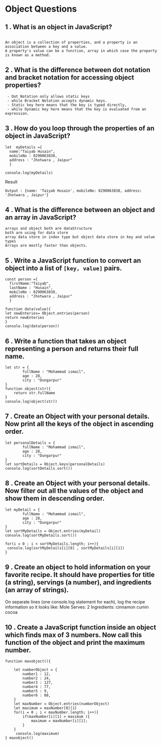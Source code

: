 # Object Questions 

## 1 . What is an object in JavaScript?
```

An object is a collection of properties, and a property is an association between a key and a value. 
A property's value can be a function, array in which case the property is known as a method. 
```
 ## 2 . What is the difference between dot notation and bracket notation for accessing object properties?
```
 - Dot Notation only allows static keys 
 - while Bracket Notation accepts dynamic keys. 
 - Static key here means that the key is typed directly, 
 - while Dynamic key here means that the key is evaluated from an expression.
```
## 3 . How do you loop through the properties of an object in JavaScript?
```
let  myDetails ={
  name:"Taiyab Husain",
  mobileNo : 8290063838, 
  address : "Jhotwara , Jaipur"
  }

console.log(myDetails)
```
Result
```
Output : {name: 'Taiyab Husain', mobileNo: 8290063838, address: 'Jhotwara , Jaipur'}
```

## 4 . What is the difference between an object and an array in JavaScript?
```
arrays and object both are dataStructure
both are using for data store
array data store in index type but object data store in key and value types
Arrays are mostly faster than objects.
```

## 5 . Write a JavaScript function to convert an object into a list of `[key, value]` pairs.
```
const person ={
  firstName:"Taiyab",
  lastName : "Husain",
  mobileNo : 8290063838, 
  address : "Jhotwara , Jaipur"
  }

function data(value){
let newEnteries= Object.entries(person)
return newEnteries
}
console.log(data(person))
```

## 6 . Write a function that takes an object representing a person and returns their full name.
```
let str = { 
        fullName : "Mohammad ismail",
        age : 28,
        city : "Dungarpur"    
}
function object(str){
    return str.fullName
}
console.log(object(str))
```
## 7 . Create an Object with your personal details. Now print all the keys of the object in ascending order.
```
let personalDetails = { 
        fullName : "Mohammad ismail",
        age : 28,
        city : "Dungarpur"    
}
let sortDetails = Object.keys(personalDetails)
console.log(sortDetails.sort())
```

## 8 . Create an Object with your personal details. Now filter out all the values of the object and show them in descending order.
```
let myDetail = { 
        fullName : "Mohammad ismail",
        age : 28,
        city : "Dungarpur"    
}
let sortMyDetails = Object.entries(myDetail)
console.log(sortMyDetails.sort())

for(i = 0 ; i < sortMyDetails.length; i++){
 console.log(sortMyDetails[i][0] , sortMyDetails[i][1])
}
```
## 9 . Create an object to hold information on your favorite recipe. It should have properties for title (a string), servings (a number), and ingredients (an array of strings).
On separate lines (one console.log statement for each), log the recipe information so it looks like:
Mole
Serves: 2
Ingredients:
cinnamon
cumin
cocoa


## 10 . Create a JavaScript function inside an object which finds max of 3 numbers. Now call this function of the object and print the maximum number.
```
function maxobject(){

    let numberObject = {
        number1 : 12,
        number2 : 24,
        number3 : 127,
        number4 : 77,
        number5 : 9,
        number6 : 88,
    } 
    let maxNumber = Object.entries(numberObject)
    let maximum = maxNumber[0][1]
    for(i = 0 ; i < maxNumber.length; i++){
        if(maxNumber[i][1] > maximum ){
            maximum = maxNumber[i][1];
        }   
    }
     console.log(maximum)
} maxobject()
```
